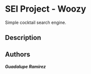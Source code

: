 # SEI Project - Woozy
Simple cocktail search engine.

## Description

## Authors
##### Guadalupe Ramirez
